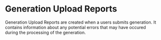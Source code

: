 # Generation Upload Reports

Generation Upload Reports are created when a users submits generation. It contains information about any potential errors that may have occured during the processing of the generation.
